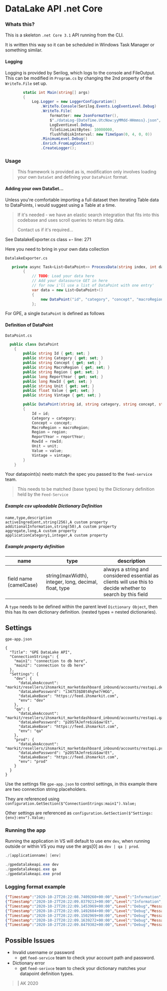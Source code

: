 ﻿# DataLake API .net Core

### Whats this?

This is a skeleton `.net Core 3.1` API running from the CLI.

It is written this way so it can be scheduled in Windows Task Manager or something similar.

#### Logging

Logging is provided by Serilog, which logs to the console and FileOutput. This can be modified in
`Program.cs` by changing the 2nd property of the `WriteTo.File` set up.

```c#
        static int Main(string[] args)
        {
            Log.Logger = new LoggerConfiguration()
                .WriteTo.Console(Serilog.Events.LogEventLevel.Debug)
                .WriteTo.File(
                    formatter: new JsonFormatter(),
                    $"./dataLog-{DateTime.UtcNow:yyMMdd-HHmmss}.json",
                    LogEventLevel.Debug,
                    fileSizeLimitBytes: 10000000,
                    flushToDiskInterval: new TimeSpan(0, 4, 0, 0))
                .MinimumLevel.Debug()
                .Enrich.FromLogContext()
                .CreateLogger();

```

### Usage

> This framework is provided as is, modification only involves loading your own `DataSet` and defining your `DataPoint` format.

#### Adding your own DataSet...

Unless you're comfortable importing a full dataset then iterating Table data to DataPoints, i would suggest using a Table at a time.

> If it's needed - we have an elastic search integration that fits into this codebase and uses scroll queries to return big data.
> 
>Contact us if it's required...


See DatalakeExporter.cs class +- line: 271

Here you need to bring in your own data collection

`DatalakeExporter.cs`
```c#
   private async Task<List<DataPoint>> ProcessData(string index, int days = 1, int startDays = 0, string productIncoming = "")
        {
            // TODO: Load your data here
            // Add your datasource GET in here
            // for now i'll use a list of DataPoint with one entry'
            var data = new List<DataPoint>()
            {
                new DataPoint("id", "category", "concept", "macroRegion", "region", 2020, 1, "unit", 22.0f, "vintage")
            };
```


 For GPE, a single `DataPoint` is defined as follows

#### Definition of DataPoint

`DataPoint.cs`
```c#
  public class DataPoint
    {
        public string Id { get; set; }
        public string Category { get; set; }
        public string Concept { get; set; }
        public string MacroRegion { get; set; }
        public string Region { get; set; }
        public long ReportYear { get; set; }
        public long RowId { get; set; }
        public string Unit { get; set; }
        public float Value { get; set; }
        public string Vintage { get; set; }

        public DataPoint(string id, string category, string concept, string macroRegion, string region, long reportYear, long rowId, string unit, float value, string vintage)
        {
            Id = id;
            Category = category;
            Concept = concept;
            MacroRegion = macroRegion;
            Region = region;
            ReportYear = reportYear;
            RowId = rowId;
            Unit = unit;
            Value = value;
            Vintage = vintage;
        }
    }
```


Your datapoint(s) neeto match the spec you passed to the `feed-service` team.

>This needs to be matched (base types) by the Dictionary definition held by the `Feed-Service`

##### Example csv uploadable Dictionary Definition
```csv
name,type,description
activeIngredient,string(256),A custom property
additionalInformation,string(50),A custom property
aggregate,long,A custom property
applicationCategory1,integer,A custom property
```

##### Example property definition
|name|type|description|
|----|----|-----------|
|field name (camelCase)|string(maxWidth), integer, long, decimal, float, type|always a string and considered essential as clients will use this to decide whether to search by this field|

A `type` needs to be defined within the parent level `Dictionary Object`, then this has its 
own dictionary definition. (nested types = nested dictionaries).


## Settings

`gpe-app.json`
```json,title="code"
{
  "Title": "GPE DataLake API",
  "ConnectionStrings": {
    "main1": "connection to db here",
    "main2": "connection to db here"
  },
  "Settings": {
    "dev": {
      "dataLakeAccount": "markit/resellers/ihsmarkit_marketdashboard_inbound/accounts/restapi.dev",
      "dataLakePassword": "i34753$D8t4hg%e7rHGG",
      "dataLakeBase": "https://feed.ihsmarkit.com",
      "env": "dev"
    },
    "qa": {
      "dataLakeAccount": "markit/resellers/ihsmarkit_marketdashboard_inbound/accounts/restapi.qa",
      "dataLakePassword": "p2OSTAJefre$i&$aw!Et",
      "dataLakeBase": "https://feed.ihsmarkit.com",
      "env": "qa"
    },
    "prod": {
      "dataLakeAccount": "markit/resellers/ihsmarkit_marketdashboard_inbound/accounts/restapi.prod",
      "dataLakePassword": "p2OSTAJefre$i&$aw!Et",
      "dataLakeBase": "https://feed.ihsmarkit.com",
      "env": "prod"
    } 
  }
} 
```

Use the settings file `gpe-app.json` to control settings, in this example there are two connection string placeholders.

They are referenced using `configuration.GetSection($"ConnectionStrings:main1").Value;`

Other settings are referenced as `configuration.GetSection($"Settings:{env}:env").Value;`

### Running the app

Running the application in VS will default to use env `dev`, when running outside or within VS you may use the args[0] as `dev | qa | prod`.

```powershell
./[applicationname] [env]

./gpedatalakeapi.exe dev
./gpedatalakeapi.exe qa
./gpedatalakeapi.exe prod
```



### Logging format example

```json
{"Timestamp":"2020-10-27T20:22:08.7409260+00:00","Level":"Information","MessageTemplate":"Init DataLake API"}
{"Timestamp":"2020-10-27T20:22:09.0379213+00:00","Level":"Information","MessageTemplate":"Using env: qa"}
{"Timestamp":"2020-10-27T20:22:09.1453969+00:00","Level":"Debug","MessageTemplate":"env: qa"}
{"Timestamp":"2020-10-27T20:22:09.1492604+00:00","Level":"Debug","MessageTemplate":"baseUrl: https://feed.ihsmarkit.com"}
{"Timestamp":"2020-10-27T20:22:09.1502969+00:00","Level":"Debug","MessageTemplate":"----------------------------"}
{"Timestamp":"2020-10-27T20:22:09.1639272+00:00","Level":"Debug","MessageTemplate":"starting @ Tue, 27 Oct 2020 20:22:09 GMT\r"}
{"Timestamp":"2020-10-27T20:22:09.8479302+00:00","Level":"Debug","MessageTemplate":"{\"errorCode\":\"INVALID_USERNAME_OR_PASSWORD\",\"errorMessage\":\"Invalid username or password.\"}"}
```

## Possible Issues

* Invalid username or password
  * get `feed-service` team to check your account path and password.
* Dictionary error
    * get `feed-serivce` team to check your dictionary matches your datapoint definition types.



> | AK 2020